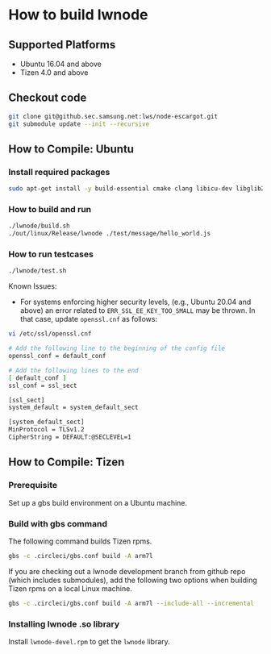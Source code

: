 # How to build lwnode

## Supported Platforms
* Ubuntu 16.04 and above
* Tizen 4.0 and above

## Checkout code
```sh
git clone git@github.sec.samsung.net:lws/node-escargot.git
git submodule update --init --recursive
```

## How to Compile: Ubuntu
### Install required packages
```sh
sudo apt-get install -y build-essential cmake clang libicu-dev libglib2.0-dev
```

### How to build and run
```sh
./lwnode/build.sh
./out/linux/Release/lwnode ./test/message/hello_world.js
```

### How to run testcases
```sh
./lwnode/test.sh
```

Known Issues:
* For systems enforcing higher security levels, (e.g., Ubuntu 20.04 and above) an error related to `ERR_SSL_EE_KEY_TOO_SMALL` may be thrown. In that case, update `openssl.cnf` as follows:

```sh
vi /etc/ssl/openssl.cnf

# Add the following line to the beginning of the config file
openssl_conf = default_conf

# Add the following lines to the end
[ default_conf ]
ssl_conf = ssl_sect

[ssl_sect]
system_default = system_default_sect

[system_default_sect]
MinProtocol = TLSv1.2
CipherString = DEFAULT:@SECLEVEL=1
```

## How to Compile: Tizen
### Prerequisite
Set up a gbs build environment on a Ubuntu machine.

### Build with gbs command
The following command builds Tizen rpms.

```sh
gbs -c .circleci/gbs.conf build -A arm7l
```

If you are checking out a lwnode development branch from github repo (which includes submodules), add the following two options when building Tizen rpms on a local Linux machine.

```sh
gbs -c .circleci/gbs.conf build -A arm7l --include-all --incremental
```

### Installing lwnode .so library
Install `lwnode-devel.rpm` to get the `lwnode` library.
